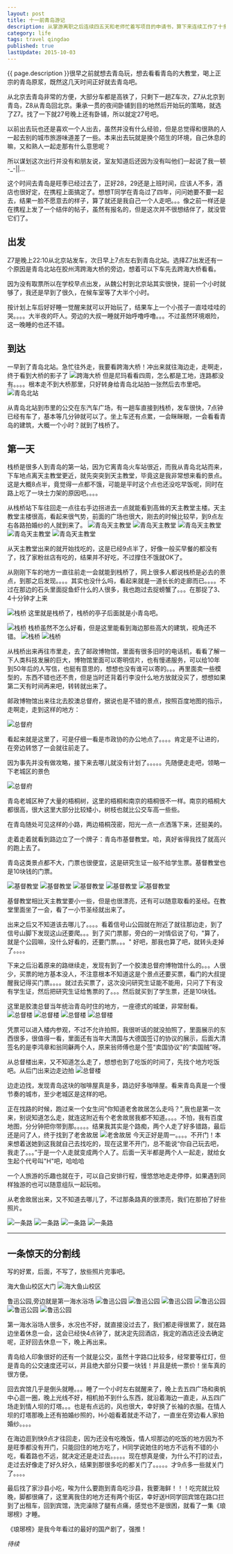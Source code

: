 ```yaml
---
layout: post
title: 十一前青岛游记
description: 从掌游离职之后连续四五天和老师忙着写项目的申请书，算下来连续工作了十多天，实在感觉有点累，就想着马上那就中秋、十一放假了，不如出去玩两天吧。
category: life
tags: travel qingdao 
published: true
lastUpdate: 2015-10-03
---
```


{{ page.description }}很早之前就想去青岛玩，想去看看青岛的大教堂，喝上正宗的青岛原浆，既然这几天时间正好就去青岛吧。

从北京去青岛非常的方便，大部分车都是高铁了，只剩下一趟Z车次，Z7从北京到青岛，Z8从青岛回北京。秉承一贯的夜间卧铺到目的地然后开始玩的策略，就选了Z7。找了一下就27号晚上还有卧铺，所以就定27号吧。

以前出去玩也还是喜欢一个人出去，虽然并没有什么经验，但是总觉得和很熟的人一起去别的城市旅游味道差了一些。本来出去玩就是换个陌生的环境，自己休息的嘛，又和熟人一起走那有什么意思呢？

所以谋划这次出行并没有和朋友说，室友知道后还因为没有叫他们一起说了我一顿 -_-||...

这个时间去青岛是旺季已经过去了，正好28，29还是上班时间，应该人不多，酒店也很好定，在携程上面搞定了。想想T同学在青岛过了四年，问问她要不要一起去，结果一脸不愿意去的样子，算了就还是我自己一个人走吧。。。像之前一样还是在携程上发了一个结伴的帖子，虽然有报名的，但是这次并不很想结伴了，就没管它们了。



## 出发 ##
Z7是晚上22:10从北京站发车，次日早上7点左右到青岛北站。选择Z7出发还有一个原因是青岛北站在胶州湾跨海大桥的旁边，想着可以下车先去跨海大桥看看。

因为没有取票所以在学校早点出发，从魏公村到北京站其实很快，提前一个小时就够了，我还是早到了很久，在候车室等了大半个小时。


按计划上车后好好睡一觉醒来就可以开始玩了，结果车上一个小孩子一直哇哇哇的哭。。。。大半夜的吓人。旁边的大叔一睡就开始呼噜呼噜。。。不过虽然环境艰险，这一晚睡的也还不错。

## 到达 ##
一早到了青岛北站。急忙往外走，我要看跨海大桥！冲出来就往海边走，走啊走，终于看到大桥的影子了 ![跨海大桥](/images/qd/kuahaidaqiao.JPG) 但是尼玛看看四周，怎么都是工地，连路都没有。。。。根本走不到大桥那里，只好转身给青岛北站拍一张然后去市里吧。 ![青岛北站](/images/qd/qingdaobeizhan.JPG)

从青岛北站到市里的公交在东汽车广场，有一趟车直接到栈桥，发车很快，7点钟已经有车了，基本等几分钟就可以了。坐上车还有点累，一会眯眯眼，一会看看青岛的建筑，大概一个小时？就到了栈桥了。

## 第一天 ##
栈桥是很多人到青岛的第一站，因为它离青岛火车站很近，而我从青岛北站而来，下车地点离天主教堂更近，就先突突到天主教堂，毕竟这是我非常想来看的景点。这是大概8点半，竟觉得一点都不饿，可能是平时这个点也还没吃早饭呢，同时在路上吃了一块士力架的原因吧。。。。

从栈桥站下车往回走一点往右手边拐进去一点就能看到高耸的天主教堂主楼。天主教堂主楼很高，看起来很气势，前面的广场也很大，刚去的时候比较早，到9点左右各路拍婚纱的人就到来了。
![青岛天主教堂](/images/qd/tianzhujiaotang_1.JPG)
![青岛天主教堂](/images/qd/tianzhujiaotang_2.JPG)
![青岛天主教堂](/images/qd/tianzhujiaotang_3.JPG)
![青岛天主教堂](/images/qd/tianzhujiaotang_4.JPG)
![青岛天主教堂](/images/qd/tianzhujiaotang_5.JPG)

从天主教堂出来的就开始找吃的，这是已经9点半了，好像一般买早餐的都没有了，找了家粉丝店有吃的，结果并不好吃，不过撑住不饿就OK了。

从刚刚下车的地方一直往前走一会就能到栈桥了，网上很多人都说栈桥是必去的景点，到那之后发现。。。。其实也没什么吗，看起来就是一道长长的走廊而已。。。。不过在那边的石头里面捉鱼虾什么的人很多，我也跑过去捉螃蟹了。。。在那捉了3、4十分钟才上来

![栈桥](/images/qd/zhanqiao_1.JPG)
这里就是栈桥了，栈桥的亭子后面就是小青岛吧。

![栈桥](/images/qd/zhanqiao_2.JPG)
栈桥虽然不怎么好看，但是这里能看到海边那些高大的建筑，视角还不错。
![栈桥](/images/qd/zhanqiao_3.JPG)
![栈桥](/images/qd/zhanqiao_4.JPG)

从栈桥出来再往市里走，去了邮政博物馆，里面有很多旧时的电话机，看看了解一下人类科技发展的巨大，博物馆里面可以寄明信片，也有慢递服务，可以给10年到50年后的人写信，也挺有意思的，想想也没有谁可以寄的。。。再里面卖一些模型的，东西不错也还不贵，但是当时还背着行李没什么地方放就没买了，想想如果第二天有时间再来吧，转转就出来了。

邮政博物馆出来往北去胶澳总督府，据说也是不错的景点，按照百度地图的指示，走啊走，走到这样的地方：

![总督府](/images/qd/zongdufu_1.JPG)

看起来就是这里了，可是仔细一看是市政协的办公地点了。。。。肯定是不让进的，在旁边转悠了一会就往前走了。

因为事先并没有做攻略，接下来去哪儿就没有计划了。。。。。先随便走走吧，领略一下老城区的景色

![总督府](/images/qd/zongdufu_2.JPG)

青岛老城区种了大量的梧桐树，这里的梧桐和南京的梧桐很不一样。南京的梧桐大都很高，很大这里大部分比较矮小，树枝也就比公交车高一些些。

在青岛随处可见这样的小路，两边梧桐茂密，阳光一点一点洒落下来，还挺美的。

走着走着就看到路边立了一个牌子：青岛市基督教堂。哈，真好省得我找了就高兴的跑上去了。

青岛这类景点都不大，门票也很便宜，这是研究生证一般不给学生票。基督教堂也是10块钱的门票。

![基督教堂](/images/qd/jidujiaotang_1.JPG)
![基督教堂](/images/qd/jidujiaotang_2.JPG)
![基督教堂](/images/qd/jidujiaotang_3.JPG)
![基督教堂](/images/qd/jidujiaotang_4.JPG)
![基督教堂](/images/qd/jidujiaotang_5.JPG)

基督教堂相比天主教堂要小一些，但是也很漂亮，还有可以随意取看的圣经。在教堂里面坐了一会，看了一小节圣经就出来了。

出来之后又不知道该去哪儿了。。。。看着信号山公园就在附近了就往那边走，到了信号山脚下发现这山还要爬。。。到了买门票那，旁白的一对情侣说了句，"算了，就是个公园嘛，没什么好看的，还要门票。。。"  好吧，那我也算了吧，就转头走掉了。。。。

下来之后沿着原来的路继续走，发现有到了一个胶澳总督府博物馆什么的。。。人很少，买票的地方基本没人，不注意根本不知道这是个景点还要买票，看门的大叔提醒我记得买门票。。。。就过去买票了，这次没问研究生证能不能用，只问了下有没有学生证，然后把研究生证给售票的了。。。然后就买到了学生票，还是10块钱。

这里是胶澳总督当年统治青岛时住的地方，一座德式的城堡，非常耐看。
![总督楼](/images/qd/zongdulou_1.JPG)
![总督楼](/images/qd/zongdulou_2.JPG)
![总督楼](/images/qd/zongdulou_3.JPG)
![总督楼](/images/qd/zongdulou_4.JPG)

凭票可以进入楼内参观，不过不允许拍照，我很听话的就没拍照了，里面展示的东西很多，很值得一看，里面还有当年大清国与大德国签订的协议的展示，后面大清签名的是李鸿章和翁同龢两个人，原来翁师傅也是个签“卖国协议"的“卖国贼”呀。

从总督楼出来，又不知道怎么走了，想想也到了吃饭的时间了，先找个地方吃饭吧。从后门出来边走边拍
![总督楼](/images/qd/zongdulou_5.JPG)

边走边找，发现青岛这块的咖啡屋真是多，路边好多咖啡屋。看来青岛真是一个慢节奏的城市，至少老城区是这样的吧。

正在找路的时候，跑过来一个女生问"你知道老舍故居怎么走吗？",我也是第一次来，别说知道怎么走，就连这附近有个老舍故居我都不知道。。。。不怕，我有百度地图，分分钟把你带到那。。。。。结果我其实是个路痴，两个人走了好多错路，最后还是问了人，终于找到了老舍故居
![老舍故居](/images/qd/laosheguju.JPG)
今天正好是周一。。。。不开门！本来想着送她到这我就自己去找吃的，现在这里不开门，总不能说“你自己玩去吧，我走了。。。”于是一个人走就变成两个人了。后面一天半都是两个人一起走，就给女生起个代号叫"H"吧，哈哈哈

一个人旅游的乐趣也就在于，可以自己安排行程，慢悠悠地走走停停，如果遇到同样独游的也可以随意组队一起玩啦。

从老舍故居出来，又不知道去哪儿了，不过那条路真的很漂亮，我们在那拍了好些照片。

![一条路](/images/qd/yitiaolu_1.JPG)
![一条路](/images/qd/yitiaolu_2.JPG)
![一条路](/images/qd/yitiaolu_3.JPG)
![一条路](/images/qd/yitiaolu_4.JPG)


----------
一条惊天的分割线
----------

写的好累，后面，不写了，放些照片完事吧。

海大鱼山校区大门
![海大鱼山校区](/images/qd/haida.JPG)

鲁迅公园,旁边就是第一海水浴场
![鲁迅公园](/images/qd/luxun_1.JPG)
![鲁迅公园](/images/qd/luxun_2.JPG)
![鲁迅公园](/images/qd/luxun_3.JPG)
![鲁迅公园](/images/qd/luxun_4.JPG)
![鲁迅公园](/images/qd/luxun_5.JPG)
![鲁迅公园](/images/qd/luxun_6.JPG)

第一海水浴场人很多，水况也不好，就直接没过去了，我们都走得很累了，就在路边坐着休息一会，这会已经快4点钟了，就决定先回酒店，我定的酒店还没去确定呢，正好回去休息一下，晚上再出来。

青岛给人印象很好的还有一个就是公交，虽然十字路口比较多，经常要等红灯，但是青岛的公交速度还可以，并且绝大部分只要一块钱！并且是统一票价！坐车真的很方便。

回去宾馆几乎是倒头就睡。。。睡了一个小时左右就醒来了，晚上去五四广场和奥帆中心逛一圈，晚上光线不好，相机拍不到什么东西，就沿着海边一直走，从五四广场走到情人坝的灯塔。。。也是有点远的，风也很大，幸好换了长袖的衣服。在情人坝的灯塔那晚上还有拍婚纱照的，H小姐看着就走不动了，一直坐在旁边看人家拍婚纱。。。。

在海边逛到快9点才往回走，因为还没有吃晚饭，情人坝那边的吃饭的地方因为不是旺季都没有开门，只能回住的地方吃了，H同学说她住的地方不远有不错的小吃，看着路也不远，就决定还是走过去。。。。。现在想真是傻，为什么不打的过去，走过去好像走了好久好久，结果到那很多吃的都关门了。。。。。才9点多一些就关门了。。。。

最后找了家沙县小吃，唉为什么要跑到青岛吃沙县，我要海鲜！！！吃完就比较晚，脚都很痛了，这里离我住的地方还有两个街区，幸好送H同学回宾馆在路口拦到了出租车，回到宾馆，洗完澡除了腿有点痛，感觉也不是很困，就看了一集《琅琊榜》才睡。

《琅琊榜》是我今年看过的最好的国产剧了，强推！

*待续*